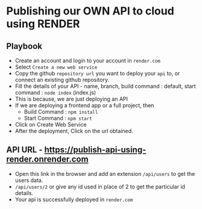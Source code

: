 # Publishing our OWN API to cloud using RENDER

## Playbook

* Create an account and login to your account in `render.com`
* Select `Create a new web service`
* Copy the github `repository url` you want to deploy your `api` to, or connect an existing github repository.
* Fill the details of your API - name, branch, build command : default, start command : `node index` (index.js)
* This is because, we are just deploying an API
* If we are deploying a frontend app or a full project, then
  - Build Command : `npm install`
  - Start Command : `npm start`
* Click on Create Web Service
* After the deployment, Click on the url obtained.

## API URL - https://publish-api-using-render.onrender.com

* Open this link in the browser and add an extension `/api/users` to get the users data.
* `/api/users/2` or give any id used in place of 2 to get the particular id details.
* Your api is successfully deployed in `render.com`


